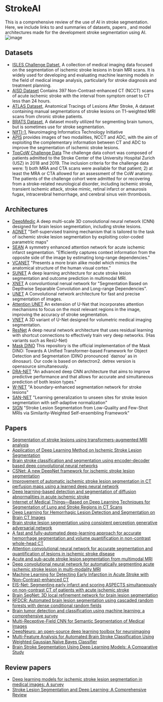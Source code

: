 # StrokeAI
This is a comprehensive review of the use of AI in stroke segmentation. Here, we include links to and summaries of datasets, papers , and model architectures made for the development stroke segmentation using AI. 
![image](https://github.com/user-attachments/assets/e5063933-6b6d-40ef-9f6f-ee818473049f)

## Datasets
- [ISLES Challenge Datset](https://isles22.grand-challenge.org/dataset/), A collection of medical imaging data focused on the segmentation of ischemic stroke lesions in brain MRI scans. It is widely used for developing and evaluating machine learning models in the field of medical image analysis, particularly for stroke diagnosis and treatment planning.
- [AISD Dataset](https://github.com/GriffinLiang/AISD) Contains 397 Non-Contrast-enhanced CT (NCCT) scans of acute ischemic stroke with the interval from symptom onset to CT less than 24 hours.
- [ATLAS Dataset](https://fcon_1000.projects.nitrc.org/indi/retro/atlas.html), Anatomical Tracings of Lesions After Stroke, A dataset containing manual segmentations of stroke lesions on T1-weighted MRI scans from chronic stroke patients.
- [BRATS Dataset](https://www.med.upenn.edu/cbica/brats2020/data.html), A dataset mostly utilized for segmenting brain tumors, but is sometimes use for stroke segmentation.
- [NIfTI-1](https://nifti.nimh.nih.gov/nifti-1/data), Neuroimaging Informatics Technology Initiative
- [APIS](https://arxiv.org/abs/2309.15243) provides images of two modalities, NCCT and ADC, with the aim of exploiting the complementary information between CT and ADC to improve the segmentation of ischemic stroke lesions.
- [TopCoW Challenge Data](https://topcow24.grand-challenge.org/data/) The challenge data cohort was composed of patients admitted to the Stroke Center of the University Hospital Zurich (USZ) in 2018 and 2019. The inclusion criteria for the challenge data were: 1) both MRA and CTA scans were available for that patient; 2) at least the MRA or CTA allowed for an assessment of the CoW anatomy. The patients of the challenge cohort were admitted for or recovering from a stroke-related neurological disorder, including ischemic stroke, transient ischemic attack, stroke mimic, retinal infarct or amaurosis fugax, intracerebral hemorrhage, and cerebral sinus vein thrombosis.

## Architectures
- [DeepMedic](https://github.com/deepmedic/deepmedic)  A deep multi-scale 3D convolutional neural network (CNN) designed for brain lesion segmentation, including stroke lesions.
- [ADNET](https://github.com/biomedical-data-analysis-laboratory/adnet-for-ais-segmentation) "Self-supervised training mechanism that is tailored to the task of ischemic stroke lesion segmentation by exploiting color-coded parametric maps"
- [SEAN](https://link.springer.com/chapter/10.1007/978-3-030-87234-2_41) A symmetry enhanced attention network for acute ischemic infarct segmentation. "Efficiently captures context information from the opposite side of the image by estimating long-range dependencies."
- [VCANET](https://github.com/Darko28/VCA-Net) "Presents a more brain alike model which mimics the anatomical structure of the human visual cortex."
- [SUNET](https://github.com/NIC-VICOROB/SUNet-architecture) A deep learning architecture for acute stroke lesion segmentation and outcome prediction in multimodal MRI.
- [XNET](https://github.com/Andrewsher/X-Net) A convoluntional nerual network for "Segmentation Based on Depthwise Separable Convolution and Long-range Dependencies".
- [UNET](https://github.com/zhixuhao/unet) A Convolutional network architecture for fast and precise segmentation of images.
- [Attention UNET](https://arxiv.org/abs/1804.03999) An extension of U-Net that incorporates attention mechanisms to focus on the most relevant regions in the image, improving the accuracy of stroke segmentation.
- [VNET](https://arxiv.org/abs/1606.04797) A 3D variant of U-Net designed for volumetric medical imaging segmentation.
- [ResNet](https://arxiv.org/abs/1512.03385) A deep neural network architecture that uses residual learning with shortcut connections to effectively train very deep networks. (Has variants such as ResU-Net)
- [Mask DINO](https://github.com/IDEA-Research/MaskDINO) This repository is the official implementation of the Mask DINO: Towards A Unified Transformer-based Framework for Object Detection and Segmentation (DINO pronounced `daɪnoʊ' as in dinosaur). Our code is based on detectron2. detrex version is opensource simultaneously.
- [DRA-NET](https://www.sciencedirect.com/science/article/abs/pii/S1361841520301559) "An advanced deep CNN architecture that aims to improve predictive performance and that allows for accurate and simultaneous prediction of both lesion types."
- [W-NET](https://www.sciencedirect.com/science/article/abs/pii/S0957417423011399) "A boundary-enhanced segmentation network for stroke lesions"
- [SAN-NET](https://www.sciencedirect.com/science/article/pii/S0010482523001828) "Learning generalization to unseen sites for stroke lesion segmentation with self-adaptive normalization"
- [SIGN](https://link.springer.com/chapter/10.1007/978-3-031-16443-9_9) "Stroke Lesion Segmentation from Low-Quality and Few-Shot MRIs via Similarity-Weighted Self-ensembling Framework"

  
## Papers
- [Segmentation of stroke lesions using transformers-augmented MRI analysis](https://onlinelibrary.wiley.com/doi/pdf/10.1002/hbm.26803)  
- [Application of Deep Learning Method on Ischemic Stroke Lesion Segmentation](https://link.springer.com/article/10.1007/s12204-021-2273-9)
- [Brain stroke classification and segmentation using encoder-decoder based deep convolutional neural networks](https://www.sciencedirect.com/science/article/pii/S001048252200676Xcasa_token=qCB2Xuh7r5wAAAAA:yPcNbf6uZ_mqa3AlEqAmCbcbGD8ijBN93x7OigP45qcMnPqJLm2prJavU3sroSyDxo6HXdtPGLg)
- [CSNet: A new DeepNet framework for ischemic stroke lesion segmentation](https://www.sciencedirect.com/science/article/pii/S0169260719324022?casa_token=rAO9pyYBzUgAAAAA:U1srWb2UdQHvErvIg-FJV8bIPEZettF0sB1KkeeXoBie4vpaFC7VEBrjvsJscOGXXzlXVJhShUI)
- [Improvement of automatic ischemic stroke lesion segmentation in CT perfusion maps using a learned deep neural network](https://www.sciencedirect.com/science/article/pii/S0010482521006430?casa_token=P8QiEV4Rr3YAAAAA:wA60yke6QBMfRdHk9JIEQFUcW88N7EJzQTg3YHj-ARjpe-IEfd8BdjFANLll1Et-n0eXoPXpDMM)
- [Deep learning-based detection and segmentation of diffusion abnormalities in acute ischemic stroke](https://www.nature.com/articles/s43856-021-00062-8)
- [Internet of Medical Things—Based on Deep Learning Techniques for Segmentation of Lung and Stroke Regions in CT Scans](https://ieeexplore.ieee.org/abstract/document/9066845)
- [Deep Learning for Hemorrhagic Lesion Detection and Segmentation on Brain CT Images](https://ieeexplore.ieee.org/abstract/document/9210782/)
- [Brain stroke lesion segmentation using consistent perception generative adversarial network](https://link.springer.com/article/10.1007/s00521-021-06816-8)
- [A fast and fully-automated deep-learning approach for accurate hemorrhage segmentation and volume quantification in non-contrast whole-head CT](https://www.nature.com/articles/s41598-020-76459-7)
- [Attention convolutional neural network for accurate segmentation and quantification of lesions in ischemic stroke disease](https://www.sciencedirect.com/science/article/abs/pii/S1361841520301559)
- [Acute and sub-acute stroke lesion segmentation from multimodal MRI](https://www.sciencedirect.com/science/article/abs/pii/S0169260719305899)
- [Deep convolutional neural network for automatically segmenting acute ischemic stroke lesion in multi-modality MRI](https://link.springer.com/article/10.1007/s00521-019-04096-x)
- [Machine Learning for Detecting Early Infarction in Acute Stroke with Non–Contrast-enhanced CT](https://pubs.rsna.org/doi/full/10.1148/radiol.2020191193)
- [EIS-Net: Segmenting early infarct and scoring ASPECTS simultaneously on non-contrast CT of patients with acute ischemic stroke](https://www.sciencedirect.com/science/article/abs/pii/S136184152100030X)
- [Brain SegNet: 3D local refinement network for brain lesion segmentation](https://link.springer.com/article/10.1186/s12880-020-0409-2)
- [RFDCR: Automated brain lesion segmentation using cascaded random forests with dense conditional random fields](https://www.sciencedirect.com/science/article/pii/S1053811920301075)
- [Brain tumor detection and classification using machine learning: a comprehensive survey](https://link.springer.com/article/10.1007/s40747-021-00563-y)
- [Multi-Receptive-Field CNN for Semantic Segmentation of Medical Images](https://ieeexplore.ieee.org/abstract/document/9166618)
- [DeepNeuro: an open-source deep learning toolbox for neuroimaging](https://link.springer.com/article/10.1007/s12021-020-09477-5)
- [Multi-Feature Analysis for Automated Brain Stroke Classification Using Weighted Gaussian Naïve Bayes Classifier](https://www.worldscientific.com/doi/abs/10.1142/S0218126621501784)
- [Brain Stroke Segmentation Using Deep Learning Models: A Comparative Study](https://arxiv.org/html/2403.17177v1)



## Review papers 
- [Deep learning models for ischemic stroke lesion segmentation in medical images: A survey](https://www.sciencedirect.com/science/article/pii/S0010482524005936)
- [Stroke Lesion Segmentation and Deep Learning: A Comprehensive Review](https://www.ncbi.nlm.nih.gov/pmc/articles/PMC10813717/)


